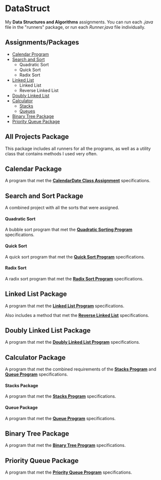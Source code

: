 # DataStruct

My **Data Structures and Algorithms** assignments. You can run each *.java* file in the "runners" package, or run each *Runner.java* file individually.

## Assignments/Packages
* [Calendar Program](https://github.com/A1Liu/DataStruct/blob/master/README.md#calendar-package)
* [Search and Sort](https://github.com/A1Liu/DataStruct/blob/master/README.md#search-and-sort-package)
  * Quadratic Sort
  * Quick Sort
  * Radix Sort
* [Linked List](https://github.com/A1Liu/DataStruct/blob/master/README.md#linked-list-package)
  * Linked List
  * Reverse Linked List
* [Doubly Linked List](https://github.com/A1Liu/DataStruct/blob/master/README.md#doubly-linked-list-package)
* [Calculator](https://github.com/A1Liu/DataStruct/blob/master/README.md#stacks-package)
  * [Stacks](https://github.com/A1Liu/DataStruct/blob/master/README.md#calculator-package)
  * [Queues](https://github.com/A1Liu/DataStruct/blob/master/README.md#queue-package)
* [Binary Tree Package](https://github.com/A1Liu/DataStruct/blob/master/README.md#binary-tree-package)
* [Priority Queue Package](https://github.com/A1Liu/DataStruct/blob/master/README.md#priority-queue-package)

## All Projects Package
This package includes all runners for all the programs, as well as a utility class that contains methods I used very often.  

## Calendar Package

A program that met the **[CalendarDate Class Assignment](https://github.com/A1Liu/DataStruct/blob/master/Assignment%20List/CalendarDate%20Class.md)** specifications.  

## Search and Sort Package

A combined project with all the sorts that were assigned.  

#### Quadratic Sort
A bubble sort program that met the **[Quadratic Sorting Program](https://github.com/A1Liu/DataStruct/blob/master/Assignment%20List/Quadratic%20Sort.md)** specifications.  

#### Quick Sort
A quick sort program that met the **[Quick Sort Program](https://github.com/a2liu/datastruct/blob/master/Assignment%20List/QuickSort.md)** specifications.  

#### Radix Sort
A radix sort program that met the **[Radix Sort Program](https://github.com/A1Liu/DataStruct/blob/master/Assignment%20List/Radix%20Sort.md)** specifications.  

## Linked List Package
A program that met the **[Linked List Program](https://github.com/A1Liu/DataStruct/blob/master/Assignment%20List/Linked%20List.md)** specifications.  

Also includes a method that met the **[Reverse Linked List](https://github.com/A1Liu/DataStruct/blob/master/Assignment%20List/Reverse%20Linked%20List.md)** specifications.  

## Doubly Linked List Package
A program that met the **[Doubly Linked List Program](https://github.com/A1Liu/DataStruct/blob/master/Assignment%20List/Doubly-Linked%20List.md)** specifications.  

## Calculator Package
A program that met the combined requirements of the **[Stacks Program](https://github.com/A1Liu/DataStruct/blob/master/Assignment%20List/Stacks.md)** and [**Queue Program**](https://github.com/A1Liu/DataStruct/blob/master/Assignment%20List/Queues.md) specifications. 

#### Stacks Package
A program that met the **[Stacks Program](https://github.com/A1Liu/DataStruct/blob/master/Assignment%20List/Stacks.md)** specifications.  

#### Queue Package
A program that met the **[Queue Program](https://github.com/A1Liu/DataStruct/blob/master/Assignment%20List/Queues.md)** specifications.  

## Binary Tree Package
A program that met the **[Binary Tree Program](https://github.com/A1Liu/DataStruct/blob/master/Assignment%20List/Binary%20Tree.md)** specifications.  

## Priority Queue Package
A program that met the **[Priority Queue Program](https://github.com/A1Liu/DataStruct/blob/master/Assignment%20List/Priority%20Queue.md)** specifications.
